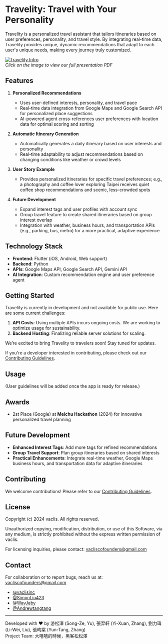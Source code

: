 # Travelity: Travel with Your Personality

Travelity is a personalized travel assistant that tailors itineraries based on user preferences, personality, and travel style. By integrating real-time data, Travelity provides unique, dynamic recommendations that adapt to each user's unique needs, making every journey truly customized.

[![Travelity Intro](https://via.placeholder.com/300)](https://www.example.com/travelity-presentation.pdf)  
*Click on the image to view our full presentation PDF*

## Features

1. **Personalized Recommendations**
   - Uses user-defined interests, personality, and travel pace
   - Real-time data integration from Google Maps and Google Search API for personalized place suggestions
   - AI-powered agent cross-references user preferences with location data for optimal scoring and sorting

2. **Automatic Itinerary Generation**
   - Automatically generates a daily itinerary based on user interests and personality
   - Real-time adaptability to adjust recommendations based on changing conditions like weather or crowd levels

3. **User Story Example**
   - Provides personalized itineraries for specific travel preferences; e.g., a photography and coffee lover exploring Taipei receives quiet coffee shop recommendations and scenic, less-crowded spots

4. **Future Development**
   - Expand interest tags and user profiles with account sync
   - Group travel feature to create shared itineraries based on group interest overlap
   - Integration with weather, business hours, and transportation APIs (e.g., parking, bus, metro) for a more practical, adaptive experience

## Technology Stack

- **Frontend**: Flutter (iOS, Android, Web support)
- **Backend**: Python
- **APIs**: Google Maps API, Google Search API, Gemini API
- **AI Integration**: Custom recommendation engine and user preference agent

## Getting Started

Travelity is currently in development and not available for public use. Here are some current challenges:

1. **API Costs**: Using multiple APIs incurs ongoing costs. We are working to optimize usage for sustainability.
2. **Backend Hosting**: Finalizing reliable server solutions for scaling.

We’re excited to bring Travelity to travelers soon! Stay tuned for updates.

If you're a developer interested in contributing, please check out our [Contributing Guidelines](CONTRIBUTING.md).

## Usage

(User guidelines will be added once the app is ready for release.)

## Awards

- 2st Place (Google) at **Meichu Hackathon** (2024) for innovative personalized travel planning

## Future Development

- **Enhanced Interest Tags**: Add more tags for refined recommendations
- **Group Travel Support**: Plan group itineraries based on shared interests
- **Practical Enhancements**: Integrate real-time weather, Google Maps business hours, and transportation data for adaptive itineraries

## Contributing

We welcome contributions! Please refer to our [Contributing Guidelines](CONTRIBUTING.md).

## License

Copyright (c) 2024 vaclis. All rights reserved.

Unauthorized copying, modification, distribution, or use of this Software, via any medium, is strictly prohibited without the express written permission of vaclis.

For licensing inquiries, please contact: vacliscofounders@gmail.com

## Contact

For collaboration or to report bugs, reach us at: vacliscofounders@gmail.com

- [@vaclisinc](https://www.github.com/vaclisinc)
- [@SimonLiu423](https://www.github.com/SimonLiu423)
- [@WavJaby](https://www.github.com/WavJaby)
- [@Andrewtangtang](https://www.github.com/Andrewtangtang)

---

Developed with ❤️ by 游松澤 (Song-Ze, Yu), 張羿軒 (Yi-Xuan, Zhang), 劉力瑋 (Li-Wei, Liu), 張昀棠 (Yun-Tang, Zhang)  
Project Team: 大嘻嘻的時候，黑客松松澤
